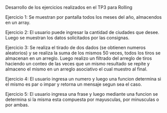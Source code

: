 Desarrollo de los ejercicios realizados en el TP3 para Rolling

Ejercicio 1: Se muestran por pantalla todos los meses del año, almacendos en un array.

Ejercicio 2: El usuario puede ingresar la cantidad de ciudades que desee. Luego se muestran los datos solicitados por las consignas.

Ejercicio 3: Se realiza el tirado de dos dados (se obtienen numeros aleatorios) y se realiza la suma de los mismos 50 veces, todos los tiros se almacenan en un arreglo. Luego realizo un filtrado del arreglo de tiros haciendo un conteo de las veces que un mismo resultado se repite y almaceno el mismo en un arreglo asociativo el cual muestro al final.

Ejercicio 4: El usuario ingresa un numero y luego una funcion determina si el mismo es par o impar y retorna un mensaje segun sea el caso.

Ejercicio 5: El usuario ingresa una frase y luego mediante una funcion se determina si la misma esta compuesta por mayusculas, por minusculas o por ambas.